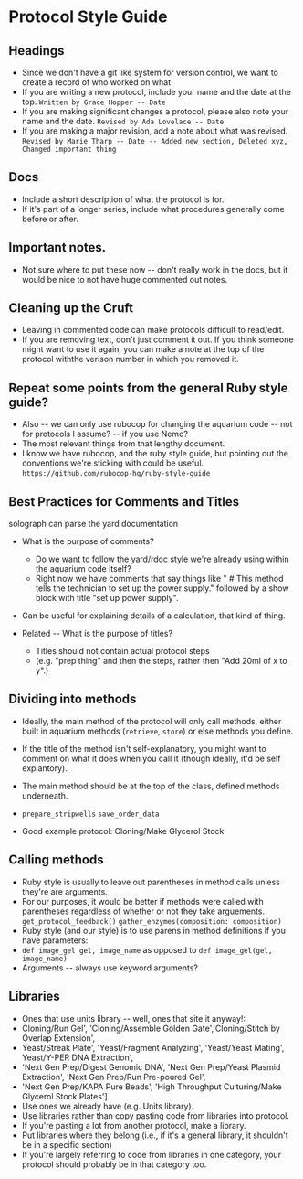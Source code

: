 # Protocol Style Guide

## Headings

* Since we don't have a git like system for version control, we want to create a record of who worked on what 
* If you are writing a new protocol, include your name and the date at the top. 
`Written by Grace Hopper -- Date`
* If you are making significant changes a protocol, please also note your name and the date.
`Revised by Ada Lovelace -- Date`
* If you are making a major revision, add a note about what was revised. 
`Revised by Marie Tharp -- Date -- Added new section, Deleted xyz, Changed important thing`

## Docs 
* Include a short description of what the protocol is for.
* If it's part of a longer series, include what procedures generally come before or after. 

## Important notes. 
* Not sure where to put these now -- don't really work in the docs, but it would be nice to not have huge commented out notes.

## Cleaning up the Cruft 
* Leaving in commented code can make protocols difficult to read/edit. 
* If you are removing text, don't just comment it out. If you think someone might want to use it again, you can make a note at the top of the protocol withthe verison number in which you removed it.

## Repeat some points from the general Ruby style guide?

* Also -- we can only use rubocop for changing the aquarium code -- not for protocols I assume? -- if you use Nemo?
* The most relevant things from that lengthy document. 
* I know we have rubocop, and the ruby style guide, but pointing out the conventions we're sticking with could be useful. 
`https://github.com/rubocop-hq/ruby-style-guide`

## Best Practices for Comments and Titles 
solograph can parse the yard documentation 
* What is the purpose of comments? 
    * Do we want to follow the yard/rdoc style we're already using within the aquarium code itself?
    * Right now we have comments that say things like " # This method tells the technician to set up the power supply." followed by a show block with title "set up power supply". 

* Can be useful for explaining details of a calculation, that kind of thing. 

* Related -- What is the purpose of titles?
    * Titles should not contain actual protocol steps 
    * (e.g. "prep thing" and then the steps, rather then "Add 20ml of x to y".)  

## Dividing into methods

* Ideally, the main method of the protocol will only call methods, either built in aquarium methods (`retrieve`, `store`) or else methods you define.

* If the title of the method isn't self-explanatory, you might want to comment on what it does when you call it (though ideally, it'd be self explantory).
* The main method should be at the top of the class, defined methods underneath. 
* `prepare_stripwells` `save_order_data`
* Good example protocol: Cloning/Make Glycerol Stock 

## Calling methods 

* Ruby style is usually to leave out parentheses in method calls unless they're are arguments. 
* For our purposes, it would be better if methods were called with parentheses regardless of whether or not they take arguements.
`get_protocol_feedback()`
`gather_enzymes(composition: composition)`
* Ruby style (and our style) is to use parens in method definitions if you have parameters:  
* `def image_gel gel, image_name` as opposed to `def image_gel(gel, image_name)`
* Arguments -- always use keyword arguments?

## Libraries
* Ones that use units library -- well, ones that site it anyway!: 
* Cloning/Run Gel', 'Cloning/Assemble Golden Gate','Cloning/Stitch by Overlap Extension',
* Yeast/Streak Plate', 'Yeast/Fragment Analyzing', 'Yeast/Yeast Mating', Yeast/Y-PER DNA Extraction',
* 'Next Gen Prep/Digest Genomic DNA', 'Next Gen Prep/Yeast Plasmid Extraction',  'Next Gen Prep/Run Pre-poured Gel',
* 'Next Gen Prep/KAPA Pure Beads',  'High Throughput Culturing/Make Glycerol Stock Plates'] 
* Use ones we already have (e.g. Units library).
* Use libraries rather than copy pasting code from libraries into protocol.
* If you're pasting a lot from another protocol, make a library. 
* Put libraries where they belong (i.e., if it's a general library, it shouldn't be in a specific section)
* If you're largely referring to code from libraries in one category, your protocol should probably be in that category too.


